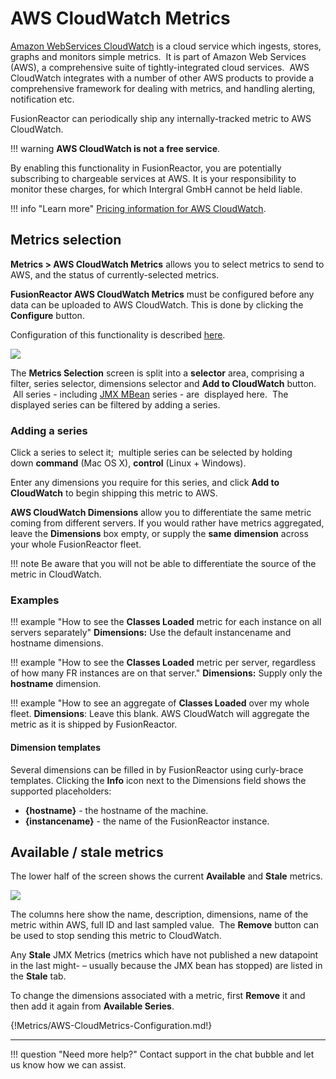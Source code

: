 # AWS CloudWatch Metrics

[Amazon WebServices CloudWatch](https://aws.amazon.com/cloudwatch/)
is a cloud service which ingests, stores, graphs and monitors simple
metrics.  It is part of Amazon Web Services (AWS), a comprehensive suite
of tightly-integrated cloud services.  AWS CloudWatch integrates with a
number of other AWS products to provide a comprehensive framework for
dealing with metrics, and handling alerting, notification etc.

FusionReactor can periodically ship any internally-tracked metric to AWS
CloudWatch.

!!! warning
    **AWS CloudWatch is not a free service**. 
    
By enabling this functionality in FusionReactor, you are potentially subscribing to chargeable services at AWS. It is your responsibility to monitor these charges, for which Intergral GmbH cannot be held liable.

!!! info "Learn more"
    [Pricing information for AWS CloudWatch](https://aws.amazon.com/cloudwatch/pricing/).

## Metrics selection

**Metrics &gt; AWS CloudWatch Metrics** allows you to select metrics to
send to AWS, and the status of currently-selected metrics.

**FusionReactor AWS CloudWatch Metrics** must be configured before any
data can be uploaded to AWS CloudWatch. This is done by clicking the
**Configure** button. 

 Configuration of this functionality is described
[here](#aws-cloudmetrics-setting).

![](/attachments/245549462/245549477.png)

The **Metrics Selection** screen is split into a **selector** area,
comprising a filter, series selector, dimensions selector and **Add to CloudWatch** button.  All series - including [JMX
MBean](JMX-MBeans.md) series - are  displayed here.  The
displayed series can be filtered by adding a series.

### Adding a series

Click a series to select it;  multiple series can be selected by holding
down **command** (Mac OS X), **control** (Linux + Windows).

Enter any dimensions you require for this series, and click **Add to
CloudWatch** to begin shipping this metric to AWS.

**AWS CloudWatch Dimensions** allow you to differentiate the same metric
coming from different servers. If you would rather have metrics
aggregated, leave the **Dimensions** box empty, or supply the **same**
**dimension** across your whole FusionReactor fleet. 

!!! note
    Be aware that you will not be able to differentiate the source of the metric in CloudWatch.

### Examples

!!! example "How to see the **Classes Loaded** metric for each instance on all servers separately"
     **Dimensions:** Use the default instancename and hostname dimensions.

!!! example "How to see the **Classes Loaded** metric per server, regardless of how many FR instances are on that server."
    **Dimensions:** Supply only the **hostname** dimension.

 !!! example "How to see an aggregate of **Classes Loaded** over my whole fleet.
    **Dimensions**: Leave this blank. AWS CloudWatch will aggregate the metric as it is shipped by FusionReactor.



#### Dimension templates

Several dimensions can be filled in by FusionReactor using curly-brace
templates. Clicking the **Info** icon next to the Dimensions field
shows the supported placeholders:

-   **{hostname}** - the hostname of the machine.
-   **{instancename}** - the name of the FusionReactor instance.


## Available / stale metrics

The lower half of the screen shows the current **Available** and **Stale** metrics. 

![](/attachments/245549462/245549471.png)

The columns here show the name, description, dimensions, name of the
metric within AWS, full ID and last sampled value.  The **Remove**
button can be used to stop sending this metric to CloudWatch.

Any **Stale** JMX Metrics (metrics which have not published a new
datapoint in the last might- – usually because the JMX bean has stopped)
are listed in the **Stale** tab.

To change the dimensions associated with a metric, first **Remove** it
and then add it again from **Available Series**.

{!Metrics/AWS-CloudMetrics-Configuration.md!}

___

!!! question "Need more help?"
    Contact support in the chat bubble and let us know how we can assist.
